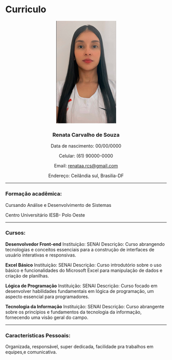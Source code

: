 # Curriculo

<div align="center">

![Renata](../imagem/reh.jpg) 

### **Renata Carvalho de Souza**

Data de nascimento: 00/00/0000

Celular: (61) 90000-0000

Email: renataa.rcs@gmail.com

Endereço: Ceilândia sul, Brasilia-DF


</div>

---

### **Formação acadêmica:**

Cursando Análise e Desenvolvimento de Sistemas

Centro Universitário IESB- Polo Oeste

---


### **Cursos:**

**Desenvolvedor Front-end**
Instituição: SENAI
Descrição: Curso abrangendo tecnologias e conceitos essenciais para a construção de interfaces de usuário interativas e responsivas.

**Excel Básico**
Instituição: SENAI
Descrição: Curso introdutório sobre o uso básico e funcionalidades do Microsoft Excel para manipulação de dados e criação de planilhas.

**Lógica de Programação**
Instituição: SENAI
Descrição: Curso focado em desenvolver habilidades fundamentais em lógica de programação, um aspecto essencial para programadores.

**Tecnologia da Informação**
Instituição: SENAI
Descrição: Curso abrangente sobre os princípios e fundamentos da tecnologia da informação, fornecendo uma visão geral do campo.


---


### **Características Pessoais:**

Organizada, responsável, super dedicada, facilidade pra trabalhos em equipes,e comunicativa.


